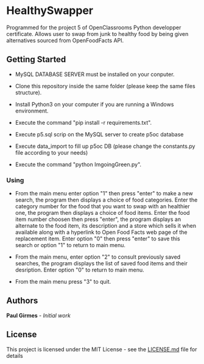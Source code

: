 
# HealthySwapper

Programmed for the project 5 of OpenClassrooms Python developper certificate.
Allows user to swap from junk to healthy food by being given alternatives sourced from OpenFoodFacts API.

## Getting Started

* MySQL DATABASE SERVER must be installed on your conputer.

* Clone this repository inside the same folder (please keep the same files structure).

* Install Python3 on your computer if you are running a Windows environment.

* Execute the command "pip install -r requirements.txt".

* Execute p5.sql scrip on the MySQL server to create p5oc database

* Execute data_import to fill up p5oc DB (please change the constants.py file according to your needs)

* Execute the command "python ImgoingGreen.py".

### Using

* From the main menu enter option "1" then press "enter" to make a new search, the program then displays a choice of food       categories.
    Enter the category number for the food that you want to swap with an healthier one, the program then displays a choice of food items.
    Enter the food item number choosen then press "enter", the program displays an alternate to the food item, its description and a store which sells it when available along with a hyperlink to Open Food Facts web page of the replacement item.
    Enter option "0" then press "enter" to save this search or option "1" to return to main menu.

* From the main menu, enter option "2" to consult previously saved searches, the program displays the list of saved             food items and their desription.
    Enter option "0" to return to main menu.

* From the main menu press "3" to quit.

## Authors

**Paul Girmes** - *Initial work*

## License

This project is licensed under the MIT License - see the [LICENSE.md](LICENSE.md) file for details
